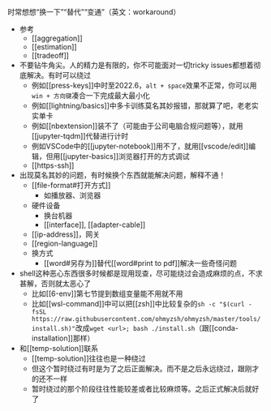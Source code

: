 时常想想“换一下”“替代”“变通”（英文：workaround）
- 参考
  - [[aggregation]]
  - [[estimation]]
  - [[tradeoff]]
- 不要钻牛角尖。人的精力是有限的，你不可能面对一切tricky issues都想着彻底解决。有时可以绕过
  - 例如[[press-keys]]中时至2022.6，`alt + space`效果不正常，你可以用`win + 方向键`凑合一下完成最大最小化
  - 例如[[lightning/basics]]中多卡训练莫名其妙报错，那就算了吧，老老实实单卡
  - 例如[[nbextension]]装不了（可能由于公司电脑合规问题等），就用[[jupyter-tqdm]]代替进行计时
  - 例如VSCode中的[[jupyter-notebook]]用不了，就用[[vscode/edit]]编辑，但用[[jupyter-basics]]浏览器打开的方式调试
  - [[https-ssh]]
- 出现莫名其妙的问题，有时候换个东西就能解决问题，解释不通！
  - [[file-format#打开方式]]
    - 如播放器、浏览器
  - 硬件设备
    - 换台机器
    - [[interface]], [[adapter-cable]]
  - [[ip-address]]，网关
  - [[region-language]]
  - 换方式
    - [[word#另存为]]替代[[word#print to pdf]]解决一些奇怪问题
- shell这种恶心东西很多时候都是现用现查，尽可能绕过会造成麻烦的点，不求甚解，否则就太恶心了
  - 比如[[6-env]]第七节提到数组变量能不用就不用
  - 比如[[wsl-command]]中可以把[[zsh]]中比较复杂的`sh -c "$(curl -fsSL https://raw.githubusercontent.com/ohmyzsh/ohmyzsh/master/tools/install.sh)"`改成`wget <url>; bash ./install.sh`（跟[[conda-installation]]那样）
- 和[[temp-solution]]联系
  - [[temp-solution]]往往也是一种绕过
  - 但这个暂时绕过有时是为了之后正面解决。而不是之后永远绕过，跟刚才的还不一样
  - 暂时绕过的那个阶段往往性能较差或者比较麻烦等。之后正式解决后就好了
